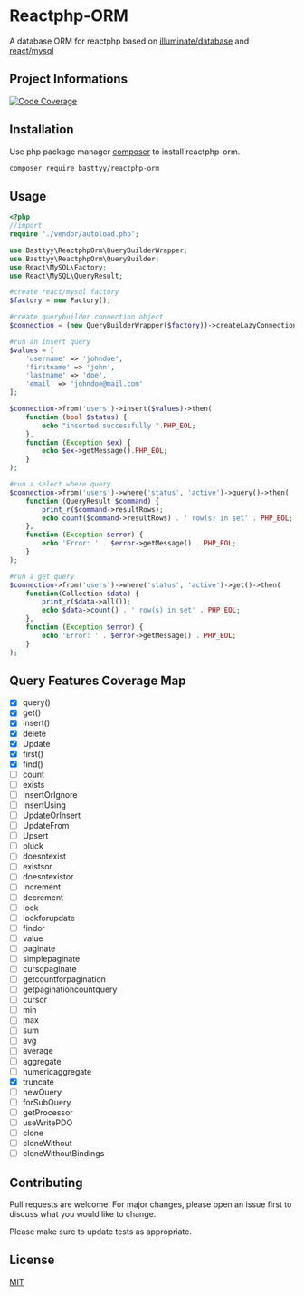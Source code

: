 # Reactphp-ORM

 A database ORM for reactphp based on [illuminate/database](https://packagist.org/packages/illuminate/database) and [react/mysql](https://packagist.org/packages/react/mysql)

## Project Informations

[![Code Coverage](https://img.shields.io/badge/coverage-5%25-orange)]()

## Installation

Use php package manager [composer](https://getcomposer.org/download/) to install reactphp-orm.

```bash
composer require basttyy/reactphp-orm
```

## Usage

```php
<?php
//import
require './vendor/autoload.php';

use Basttyy\ReactphpOrm\QueryBuilderWrapper;
use Basttyy\ReactphpOrm\QueryBuilder;
use React\MySQL\Factory;
use React\MySQL\QueryResult;

#create react/mysql factory
$factory = new Factory();

#create querybuilder connection object
$connection = (new QueryBuilderWrapper($factory))->createLazyConnection('root:123456789@localhost/react-database');

#run an insert query
$values = [
    'username' => 'johndoe',
    'firstname' => 'john',
    'lastname' => 'doe',
    'email' => 'johndoe@mail.com'
];

$connection->from('users')->insert($values)->then(
    function (bool $status) {
        echo "inserted successfully ".PHP_EOL;
    },
    function (Exception $ex) {
        echo $ex->getMessage().PHP_EOL;
    }
);

#run a select where query
$connection->from('users')->where('status', 'active')->query()->then(
    function (QueryResult $command) {
        print_r($command->resultRows);
        echo count($command->resultRows) . ' row(s) in set' . PHP_EOL;
    },
    function (Exception $error) {
        echo 'Error: ' . $error->getMessage() . PHP_EOL;
    }
);

#run a get query
$connection->from('users')->where('status', 'active')->get()->then(
    function(Collection $data) {
        print_r($data->all());
        echo $data->count() . ' row(s) in set' . PHP_EOL;
    },
    function (Exception $error) {
        echo 'Error: ' . $error->getMessage() . PHP_EOL;
    }
);

```
## Query Features Coverage Map

 * [x] query()
 * [x] get()
 * [x] insert()
 * [x] delete
 * [x] Update
 * [x] first()
 * [x] find()
 * [ ] count
 * [ ] exists
 * [ ] InsertOrIgnore
 * [ ] InsertUsing
 * [ ] UpdateOrInsert
 * [ ] UpdateFrom
 * [ ] Upsert
 * [ ] pluck
 * [ ] doesntexist
 * [ ] existsor
 * [ ] doesntexistor
 * [ ] Increment
 * [ ] decrement
 * [ ] lock
 * [ ] lockforupdate
 * [ ] findor
 * [ ] value
 * [ ] paginate
 * [ ] simplepaginate
 * [ ] cursopaginate
 * [ ] getcountforpagination
 * [ ] getpaginationcountquery
 * [ ] cursor
 * [ ] min
 * [ ] max
 * [ ] sum
 * [ ] avg
 * [ ] average
 * [ ] aggregate
 * [ ] numericaggregate
 * [x] truncate
 * [ ] newQuery
 * [ ] forSubQuery
 * [ ] getProcessor
 * [ ] useWritePDO
 * [ ] clone
 * [ ] cloneWithout
 * [ ] cloneWithoutBindings

## Contributing
Pull requests are welcome. For major changes, please open an issue first to discuss what you would like to change.

Please make sure to update tests as appropriate.

## License
[MIT](https://choosealicense.com/licenses/mit/)